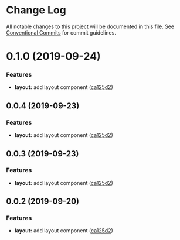 # Change Log

All notable changes to this project will be documented in this file.
See [Conventional Commits](https://conventionalcommits.org) for commit guidelines.

# 0.1.0 (2019-09-24)

### Features

- **layout:** add layout component ([ca125d2](https://github.com/synerise/synerise-design/commit/ca125d2))

## 0.0.4 (2019-09-23)

### Features

- **layout:** add layout component ([ca125d2](https://github.com/synerise/synerise-design/commit/ca125d2))

## 0.0.3 (2019-09-23)

### Features

- **layout:** add layout component ([ca125d2](https://github.com/synerise/ds/commit/ca125d2))

## 0.0.2 (2019-09-20)

### Features

- **layout:** add layout component ([ca125d2](https://github.com/synerise/ds/commit/ca125d2))
